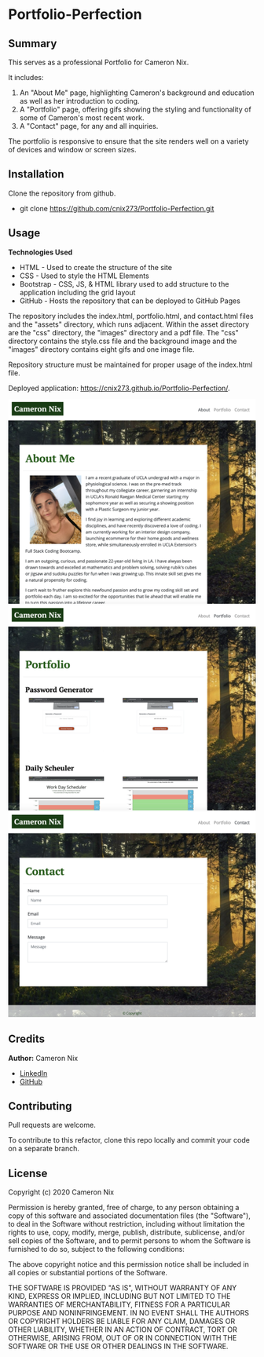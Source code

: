 # Portfolio-Perfection

## Summary

This serves as a professional Portfolio for Cameron Nix.

It includes:
1. An "About Me" page, highlighting Cameron's background and education as well as her introduction to coding.
1. A "Portfolio" page, offering gifs showing the styling and functionality of some of Cameron's most recent work.
1. A "Contact" page, for any and all inquiries.

The portfolio is responsive to ensure that the site renders well on a variety of devices and window or screen sizes.

## Installation

Clone the repository from github.

* git clone https://github.com/cnix273/Portfolio-Perfection.git

## Usage

**Technologies Used**
* HTML - Used to create the structure of the site
* CSS - Used to style the HTML Elements
* Bootstrap - CSS, JS, & HTML library used to add structure to the application including the grid layout
* GitHub - Hosts the repository that can be deployed to GitHub Pages

The repository includes the index.html, portfolio.html, and contact.html files and the "assets" directory, which runs adjacent. Within the asset directory are the "css" directory, the "images" directory and a pdf file. The "css" directory contains the style.css file and the background image and the "images" directory contains eight gifs and one image file.

Repository structure must be maintained for proper usage of the index.html file.

Deployed application: https://cnix273.github.io/Portfolio-Perfection/.

![Screenshot 1](https://github.com/cnix273/Portfolio-Perfection/blob/main/assets/images/Screenshot1.png)
![Screenshot 2](https://github.com/cnix273/Portfolio-Perfection/blob/main/assets/images/Screenshot2.png)
![Screenshot 3](https://github.com/cnix273/Portfolio-Perfection/blob/main/assets/images/Screenshot3.png)

## Credits

**Author:** Cameron Nix
* [LinkedIn](https://www.linkedin.com/in/cameron-nix-a74aa1109/)
* [GitHub](https://github.com/cnix273)

## Contributing

Pull requests are welcome.

To contribute to this refactor, clone this repo locally and commit your code on a separate branch.

## License

Copyright (c) 2020 Cameron Nix

Permission is hereby granted, free of charge, to any person obtaining a copy
of this software and associated documentation files (the "Software"), to deal
in the Software without restriction, including without limitation the rights
to use, copy, modify, merge, publish, distribute, sublicense, and/or sell
copies of the Software, and to permit persons to whom the Software is
furnished to do so, subject to the following conditions:

The above copyright notice and this permission notice shall be included in all
copies or substantial portions of the Software.

THE SOFTWARE IS PROVIDED "AS IS", WITHOUT WARRANTY OF ANY KIND, EXPRESS OR
IMPLIED, INCLUDING BUT NOT LIMITED TO THE WARRANTIES OF MERCHANTABILITY,
FITNESS FOR A PARTICULAR PURPOSE AND NONINFRINGEMENT. IN NO EVENT SHALL THE
AUTHORS OR COPYRIGHT HOLDERS BE LIABLE FOR ANY CLAIM, DAMAGES OR OTHER
LIABILITY, WHETHER IN AN ACTION OF CONTRACT, TORT OR OTHERWISE, ARISING FROM,
OUT OF OR IN CONNECTION WITH THE SOFTWARE OR THE USE OR OTHER DEALINGS IN THE
SOFTWARE.